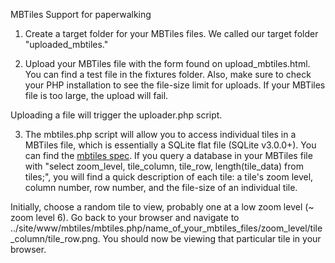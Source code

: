 MBTiles Support for paperwalking

1. Create a target folder for your MBTiles files. We called our target folder "uploaded_mbtiles."

2. Upload your MBTiles file with the form found on upload_mbtiles.html. You can find a test file in the fixtures folder. Also, make sure to check 
your PHP installation to see the file-size limit for uploads. If your MBTiles file is too large, the upload will fail.

Uploading a file will trigger the uploader.php script.

3. The mbtiles.php script will allow you to access individual tiles in a MBTiles file, which is essentially a SQLite flat file
(SQLite v3.0.0+). You can find the [mbtiles spec](https://github.com/mapbox/mbtiles-spec/blob/master/1.2/spec.md). If you query a database in your 
MBTiles file with "select zoom_level, tile_column, tile_row, length(tile_data) from tiles;", you will find a quick description of each tile: a tile's zoom level, 
column number, row number, and the file-size of an individual tile.

Initially, choose a random tile to view, probably one at a low zoom level (~ zoom level 6). Go back to your browser and navigate to 
../site/www/mbtiles/mbtiles.php/name_of_your_mbtiles_files/zoom_level/tile_column/tile_row.png. You should now be viewing that particular tile 
in your browser.